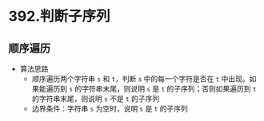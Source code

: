 # 392.判断子序列

## 顺序遍历
* 算法思路
    * 顺序遍历两个字符串 `s` 和 `t`，判断 `s` 中的每一个字符是否在 `t` 中出现。如果能遍历到 `s` 的字符串末尾，则说明 `s` 是 `t` 的子序列；否则如果遍历到 `t` 的字符串末尾，则说明 `s` 不是 `t` 的子序列
    * 边界条件：字符串 `s` 为空时，说明 `s` 是 `t` 的子序列
 